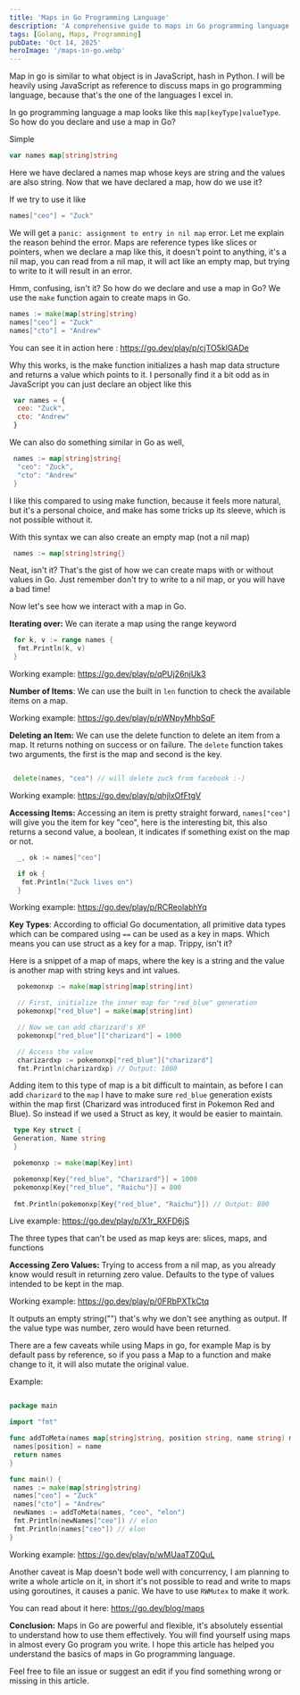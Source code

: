 ```yaml
---
title: 'Maps in Go Programming Language'
description: 'A comprehensive guide to maps in Go programming language with examples.'
tags: [Golang, Maps, Programming]
pubDate: 'Oct 14, 2025'
heroImage: '/maps-in-go.webp'
---
```


Map in go is similar to what object is in JavaScript, hash in Python. I will be heavily using JavaScript as reference to discuss maps in go programming language, because that's the one of the languages I excel in.

In go programming language a map looks like this `map[keyType]valueType`. So how do you declare and use a map in Go?

Simple

```go
var names map[string]string
```

Here we have declared a names map whose keys are string and the values are also string. Now that we have declared a map, how do we use it?

If we try to use it like

```go
names["ceo"] = "Zuck"
```

We will get a `panic: assignment to entry in nil map` error. Let me explain the reason behind the error. Maps are reference types like slices or pointers, when we declare a map like this, it doesn't point to anything, it's a nil map, you can read from a nil map, it will act like an empty map, but trying to write to it will result in an error.

Hmm, confusing, isn't it? So how do we declare and use a map in Go? We use the `make` function again to create maps in Go.

```go
names := make(map[string]string)
names["ceo"] = "Zuck"
names["cto"] = "Andrew"
```

You can see it in action here :  <https://go.dev/play/p/cjTO5klGADe>

Why this works, is the make function initializes a hash map data structure and returns a value which points to it. I personally find it a bit odd as in JavaScript you can just declare an object like this

```javascript
 var names = {
  ceo: "Zuck",
  cto: "Andrew"
 }
```

We can also do something similar in Go as well,

```go
 names := map[string]string{
  "ceo": "Zuck",
  "cto": "Andrew"
 }
```

I like this compared to using make function, because it feels more natural, but it's a personal choice, and make has some tricks up its sleeve, which is not possible without it.

With this syntax we can also create an empty map (not a nil map)

```go
 names := map[string]string{}
```

Neat, isn't it? That's the gist of how we can create maps with or without values in Go. Just remember don't try to write to a nil map, or you will have a bad time!

Now let's see how we interact with a map in Go.

**Iterating over:** We can iterate a map using the range keyword

```go
 for k, v := range names {
  fmt.Println(k, v)
 }
```

Working example: <https://go.dev/play/p/qPUj26njUk3>

**Number of Items**: We can use the built in `len` function to check the available items on a map.

Working example: <https://go.dev/play/p/pWNpyMhbSqF>

**Deleting an Item:** We can use the delete function to delete an item from a map. It returns nothing on success or on failure. The `delete` function takes two arguments, the first is the map and second is the key.

```go

 delete(names, "ceo") // will delete zuck from facebook :-)

```

Working example: <https://go.dev/play/p/qhjlxOfFtgV>

**Accessing Items:** Accessing an item is pretty straight forward, `names["ceo"]` will give you the item for key "ceo", here is the interesting bit, this also returns a second value, a boolean, it indicates if something exist on the map or not.

```go
  _, ok := names["ceo"]

  if ok {
   fmt.Println("Zuck lives on")
  }
```

Working example: <https://go.dev/play/p/RCReolabhYq>

**Key Types**: According to official Go documentation, all primitive data types which can be compared using `==` can be used as a key in maps.
Which means you can use struct as a key for a map. Trippy, isn't it?

Here is a snippet of a map of maps, where the key is a string and the value is another map with string keys and int values.

```go
  pokemonxp := make(map[string]map[string]int)

  // First, initialize the inner map for "red_blue" generation
  pokemonxp["red_blue"] = make(map[string]int)

  // Now we can add charizard's XP
  pokemonxp["red_blue"]["charizard"] = 1000

  // Access the value
  charizardxp := pokemonxp["red_blue"]["charizard"]
  fmt.Println(charizardxp) // Output: 1000
```

Adding item to this type of map is a bit difficult to maintain, as before I can add `charizard` to the `map` I have to make sure `red_blue` generation exists within the map first (Charizard was introduced first in Pokemon Red and Blue). So instead if we used a Struct as key, it would be easier to maintain.

```go
 type Key struct {
 Generation, Name string
 }

 pokemonxp := make(map[Key]int)

 pokemonxp[Key{"red_blue", "Charizard"}] = 1000
 pokemonxp[Key{"red_blue", "Raichu"}] = 800
 
 fmt.Println(pokemonxp[Key{"red_blue", "Raichu"}]) // Output: 800
```

Live example: <https://go.dev/play/p/X1r_RXFD6jS>

The three types that can't be used as map keys are: slices, maps, and functions

**Accessing Zero Values:** Trying to access from a nil map, as you already know would result in returning zero value. Defaults to the type of values intended to be kept in the map.

Working example: <https://go.dev/play/p/0FRbPXTkCtq>

It outputs an empty string("") that's why we don't see anything as output. If the value type was number, zero would have been returned.

There are a few caveats while using Maps in go, for example Map is by default pass by reference, so if you pass a Map to a function and make change to it, it will also mutate the original value.

Example:

```go

package main

import "fmt"

func addToMeta(names map[string]string, position string, name string) map[string]string {
 names[position] = name
 return names
}

func main() {
 names := make(map[string]string)
 names["ceo"] = "Zuck"
 names["cto"] = "Andrew"
 newNames := addToMeta(names, "ceo", "elon")
 fmt.Println(newNames["ceo"]) // elon
 fmt.Println(names["ceo"]) // elon
}

```

Working example: <https://go.dev/play/p/wMUaaTZ0QuL>

Another caveat is Map doesn't bode well with concurrency, I am planning to write a whole article on it, in short it's not possible to read and write to maps using goroutines, it causes a panic. We have to use `RWMutex` to make it work.

You can read about it here: <https://go.dev/blog/maps>

**Conclusion:** Maps in Go are powerful and flexible, it's absolutely essential to understand how to use them effectively. You will find yourself using maps in almost every Go program you write. I hope this article has helped you understand the basics of maps in Go programming language.

Feel free to file an issue or suggest an edit if you find something wrong or missing in this article.

